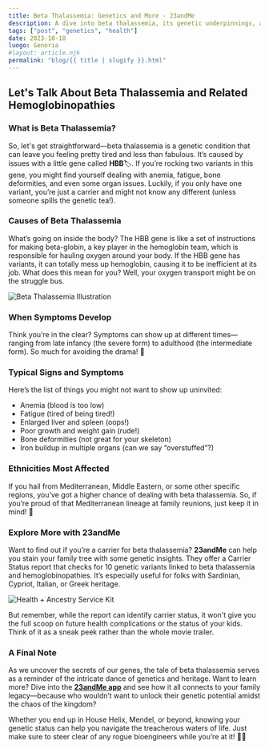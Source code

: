 ```yaml
---
title: Beta Thalassemia: Genetics and More - 23andMe 
description: A dive into beta thalassemia, its genetic underpinnings, and how you can uncover your carrier status.
tags: ["post", "genetics", "health"]
date: 2023-10-10
luogo: Genoria
#layout: article.njk
permalink: "blog/{{ title | slugify }}.html"
---
```


## Let's Talk About Beta Thalassemia and Related Hemoglobinopathies

### What is Beta Thalassemia?

So, let's get straightforward—beta thalassemia is a genetic condition that can leave you feeling pretty tired and less than fabulous. It’s caused by issues with a little gene called **HBB**🏷️. If you’re rocking two variants in this gene, you might find yourself dealing with anemia, fatigue, bone deformities, and even some organ issues. Luckily, if you only have one variant, you’re just a carrier and might not know any different (unless someone spills the genetic tea!).

### Causes of Beta Thalassemia

What’s going on inside the body? The HBB gene is like a set of instructions for making beta-globin, a key player in the hemoglobin team, which is responsible for hauling oxygen around your body. If the HBB gene has variants, it can totally mess up hemoglobin, causing it to be inefficient at its job. What does this mean for you? Well, your oxygen transport might be on the struggle bus.

![Beta Thalassemia Illustration](https://pub-prd-seohub-us-west-2.s3.us-west-2.amazonaws.com/wp-content/uploads/sites/2/2021/07/thalassemia.4b60603838e3.png)

### When Symptoms Develop

Think you’re in the clear? Symptoms can show up at different times—ranging from late infancy (the severe form) to adulthood (the intermediate form). So much for avoiding the drama! 👶

### Typical Signs and Symptoms

Here’s the list of things you might not want to show up uninvited:

- Anemia (blood is too low)
- Fatigue (tired of being tired!)
- Enlarged liver and spleen (oops!)
- Poor growth and weight gain (rude!)
- Bone deformities (not great for your skeleton)
- Iron buildup in multiple organs (can we say “overstuffed”?)

### Ethnicities Most Affected

If you hail from Mediterranean, Middle Eastern, or some other specific regions, you’ve got a higher chance of dealing with beta thalassemia. So, if you’re proud of that Mediterranean lineage at family reunions, just keep it in mind! 🥗

### Explore More with 23andMe

Want to find out if you’re a carrier for beta thalassemia? **23andMe** can help you stain your family tree with some genetic insights. They offer a Carrier Status report that checks for 10 genetic variants linked to beta thalassemia and hemoglobinopathies. It’s especially useful for folks with Sardinian, Cypriot, Italian, or Greek heritage.

![Health + Ancestry Service Kit](https://pub-prd-seohub-us-west-2.s3.us-west-2.amazonaws.com/wp-content/uploads/sites/2/2022/03/HA-Kit-Image-1.png)

But remember, while the report can identify carrier status, it won't give you the full scoop on future health complications or the status of your kids. Think of it as a sneak peek rather than the whole movie trailer.

### A Final Note

As we uncover the secrets of our genes, the tale of beta thalassemia serves as a reminder of the intricate dance of genetics and heritage. Want to learn more? Dive into the **[23andMe app](https://www.23andme.com/topics/carrier/beta-thalassemia/)** and see how it all connects to your family legacy—because who wouldn’t want to unlock their genetic potential amidst the chaos of the kingdom?

Whether you end up in House Helix, Mendel, or beyond, knowing your genetic status can help you navigate the treacherous waters of life. Just make sure to steer clear of any rogue bioengineers while you’re at it! 🏰✨